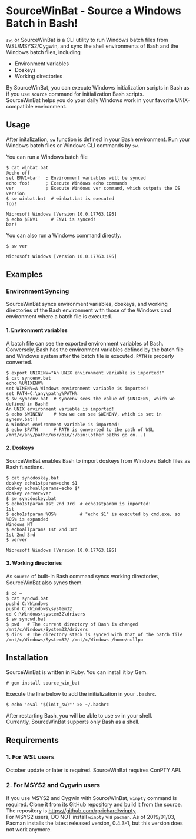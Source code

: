 # SourceWinBat - Source a Windows Batch in Bash!

`sw`, or SourceWinBat is a CLI utility to run Windows batch files from WSL/MSYS2/Cygwin,
and sync the shell environments of Bash and the Windows batch files, including
* Environment variables
* Doskeys
* Working directories

By SourceWinBat, you can execute Windows initialization scripts in Bash as if you use `source` 
command for initialization Bash scripts.  
SourceWinBat helps you do your daily Windows work in your favorite UNIX-compatible environment.


## Usage

After initalization, `sw` function is defined in your Bash environment. 
Run your Windows batch files or Windows CLI commands by `sw`.

You can run a Windows batch file
```console
$ cat winbat.bat
@echo off
set ENV1=bar!  ; Environment variables will be synced
echo foo!      ; Execute Windows echo commands
ver            ; Execute Windows ver command, which outputs the OS version
$ sw winbat.bat  # winbat.bat is executed
foo!

Microsoft Windows [Version 10.0.17763.195]
$ echo $ENV1     # ENV1 is synced!
bar!
```

You can also run a Windows command directly.
```console
$ sw ver

Microsoft Windows [Version 10.0.17763.195]
```

## Examples

### Environment Syncing

SourceWinBat syncs environment variables, doskeys, and working directories of the
Bash environment with those of the Windows cmd environment where a batch file is executed.

#### 1. Environment variables
A batch file can see the exported environment variables of Bash.  
Conversely, Bash has the environment variables defined by the batch file and Windows system
after the batch file is executed. `PATH` is properly converted.

```console
$ export UNIXENV="An UNIX environment variable is imported!"
$ cat syncenv.bat
echo %UNIXENV%
set WINENV=A Windows environment variable is imported!
set PATH=C:\any\path;%PATH%
$ sw syncenv.bat  # syncenv sees the value of $UNIXENV, which we defined in Bash!
An UNIX environment variable is imported!
$ echo $WINENV    # Now we can see $WINENV, which is set in synenv.bat!!
A Windows environment variable is imported!
$ echo $PATH      # PATH is converted to the path of WSL
/mnt/c/any/path:/usr/bin/:/bin:(other paths go on...)
```

#### 2. Doskeys
SourceWinBat enables Bash to import doskeys from Windows Batch files as Bash functions.

```console
$ cat syncdoskey.bat
doskey echo1stparam=echo $1
doskey echoallparams=echo $*
doskey verver=ver
$ sw syncdoskey.bat
$ echo1stparam 1st 2nd 3rd  # echo1stparam is imported!
1st
$ echo1stparam %OS%         # "echo $1" is executed by cmd.exe, so %OS% is expanded
Windows_NT
$ echoallparams 1st 2nd 3rd
1st 2nd 3rd
$ verver

Microsoft Windows [Version 10.0.17763.195]
```

#### 3. Working directories
As `source` of built-in Bash command syncs working directories, SourceWinBat also syncs them.

```console
$ cd ~
$ cat syncwd.bat
pushd C:\Windows
pushd C:\Windows\system32
cd C:\Windows\system32\drivers
$ sw syncwd.bat
$ pwd   # The current directory of Bash is changed
/mnt/c/Windows/System32/drivers
$ dirs  # The directory stack is synced with that of the batch file
/mnt/c/Windows/System32/ /mnt/c/Windows /home/nullpo
```

## Installation

SourceWinBat is written in Ruby. You can install it by Gem.
```console
# gem install source_win_bat
```

Execute the line below to add the initialization in your `.bashrc`.
```console
$ echo 'eval "$(init_sw)"' >> ~/.bashrc
```
After restarting Bash, you will be able to use `sw` in your shell.  
Currently, SourceWinBat supports only Bash as a shell.

## Requirements

### 1. For WSL users

October update or later is required. SourceWinBat requires ConPTY API.

### 2. For MSYS2 and Cygwin users

If you use MSYS2 and Cygwin with SourceWinBat, `winpty` command is required.
Clone it from its GitHub repository and build it from the source. The repository is https://github.com/rprichard/winpty .  
For MSYS2 users, DO NOT install `winpty` via `pacman`. As of 2019/01/03, Pacman installs the latest released version, 0.4.3-1, but this version does not work anymore.

